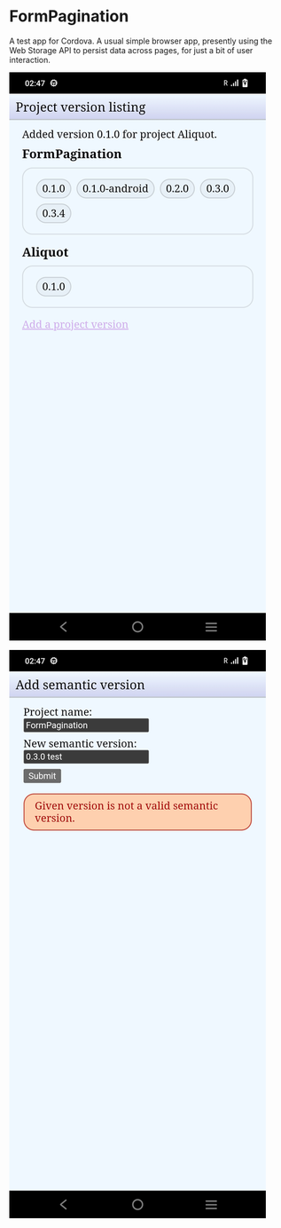 # FormPagination

A test app for Cordova. A usual simple browser app, presently using the Web Storage API to persist data across pages, for just a bit of user interaction.

![Screenshot on Android. 'Project version listing', a titlebar at the top says. 'Added version 0.1.0 for project Aliquot', a message above the content area, a series of project names with an enclosed box of semantic versions. For example, 'FormPagination: 0.1.0; 0.1.0-android; 0.2.0' in sorted order, each version a rounded tablet in the list. 'Add a project version' hyperlink at bottom.](IndexScreenshot.jpg)

!['Add semantic version', a form with a 'Project name' and 'New semantic version' field. 'FormPagination' and '0.3.0<space>test' is given, and an error message appears, 'Given version is not a valid semantic version.'](AddScreenshot.jpg)